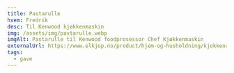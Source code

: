 ```yaml
---
title: Pastarulle
hvem: Fredrik
desc: Til Kenwood kjøkkenmaskin
img: /assets/img/pastarulle.webp
imgAlt: Pastarulle til Kenwood foodprosessor Chef Kjøkkenmaskin
externalUrl: https://www.elkjop.no/product/hjem-og-husholdning/kjokkenapparater/175110/kenwood-lasagne-roller-pastarulle-kax980me
tags:
  - gave
---
```

